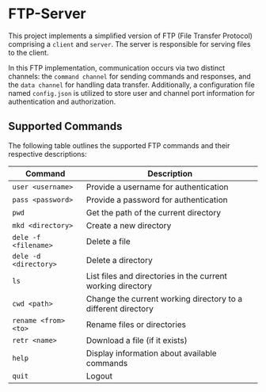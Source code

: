 # FTP-Server

This project implements a simplified version of FTP (File Transfer Protocol) comprising a `client` and `server`. The server is responsible for serving files to the client.

In this FTP implementation, communication occurs via two distinct channels: the `command channel` for sending commands and responses, and the `data channel` for handling data transfer. Additionally, a configuration file named `config.json` is utilized to store user and channel port information for authentication and authorization.

## Supported Commands

The following table outlines the supported FTP commands and their respective descriptions:

| Command               | Description                                                   |
| --------------------- | ------------------------------------------------------------- |
| `user <username>`     | Provide a username for authentication                         |
| `pass <password>`     | Provide a password for authentication                         |
| `pwd`                 | Get the path of the current directory                         |
| `mkd <directory>`     | Create a new directory                                        |
| `dele -f <filename>`  | Delete a file                                                 |
| `dele -d <directory>` | Delete a directory                                            |
| `ls`                  | List files and directories in the current working directory   |
| `cwd <path>`          | Change the current working directory to a different directory |
| `rename <from> <to>`  | Rename files or directories                                   |
| `retr <name>`         | Download a file (if it exists)                                |
| `help`                | Display information about available commands                  |
| `quit`                | Logout                                                        |

